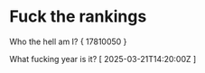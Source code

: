 # Fuck the rankings

Who the hell am I?
{ 17810050 }

What fucking year is it?
[ 2025-03-21T14:20:00Z ]
